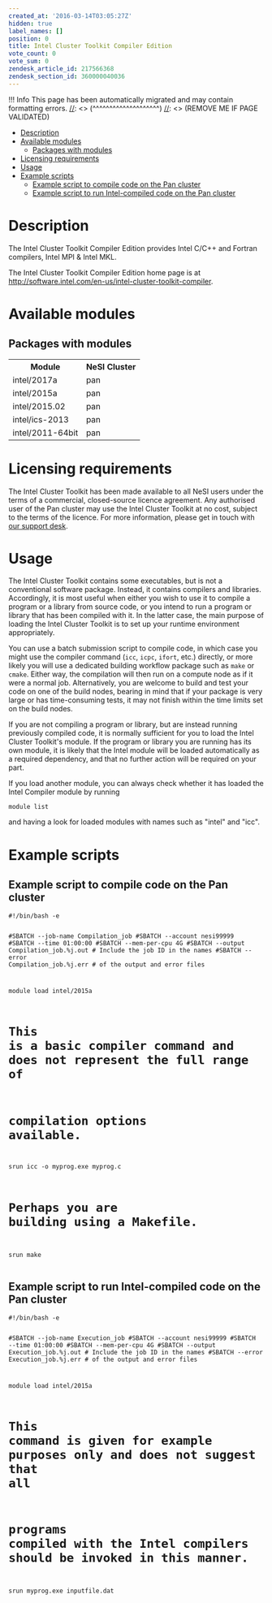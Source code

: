 ```yaml
---
created_at: '2016-03-14T03:05:27Z'
hidden: true
label_names: []
position: 0
title: Intel Cluster Toolkit Compiler Edition
vote_count: 0
vote_sum: 0
zendesk_article_id: 217566368
zendesk_section_id: 360000040036
---
```



[//]: <> (REMOVE ME IF PAGE VALIDATED)
[//]: <> (vvvvvvvvvvvvvvvvvvvv)
 !!! Info
     This page has been automatically migrated and may contain formatting errors.
[//]: <> (^^^^^^^^^^^^^^^^^^^^)
[//]: <> (REMOVE ME IF PAGE VALIDATED)
<!-- The above lines, specifying the category, section and title, must be
present and always comprising the first three lines of the article. -->

<div class="toc">
<ul>
<li><a href="#description">Description</a></li>
<li>
<a href="#available-modules">Available modules</a><ul>
<li><a href="#packages-with-modules">Packages with modules</a></li>
</ul>
</li>
<li><a href="#licensing-requirements">Licensing requirements</a></li>
<li><a href="#usage">Usage</a></li>
<li>
<a href="#example-scripts">Example scripts</a><ul>
<li><a href="#example-script-to-compile-code-on-the-pan-cluster">Example script to compile code on the Pan cluster</a></li>
<li><a href="#example-script-to-run-intel-compiled-code-on-the-pan-cluster">Example script to run Intel-compiled code on the Pan cluster</a></li>
</ul>
</li>
</ul>
</div>
<h1 id="description">Description</h1>
<p>The Intel Cluster Toolkit Compiler Edition provides Intel C/C++ and Fortran
compilers, Intel MPI &amp; Intel MKL.</p>
<p>The Intel Cluster Toolkit Compiler Edition home page is at
<a href="http://software.intel.com/en-us/intel-cluster-toolkit-compiler">http://software.intel.com/en-us/intel-cluster-toolkit-compiler</a>.</p>
<h1 id="available-modules">Available modules</h1>
<h2 id="packages-with-modules">Packages with modules</h2>
<table>
  <tr>
    <th>Module</th>
    <th>NeSI Cluster</th>
  </tr>
  <tr>
    <td>intel/2017a</td>
    <td>pan</td>
  </tr>
  <tr>
    <td>intel/2015a</td>
    <td>pan</td>
  </tr>
  <tr>
    <td>intel/2015.02</td>
    <td>pan</td>
  </tr>
  <tr>
    <td>intel/ics-2013</td>
    <td>pan</td>
  </tr>
  <tr>
    <td>intel/2011-64bit</td>
    <td>pan</td>
  </tr>
</table>

<h1 id="licensing-requirements">Licensing requirements</h1>
<p>The Intel Cluster Toolkit has been made available to all NeSI users under the
terms of a commercial, closed-source licence agreement. Any authorised user of
the Pan cluster may use the Intel Cluster Toolkit at no cost, subject to the
terms of the licence. For more information, please get in touch with
<a href="mailto:support@nesi.org.nz">our support desk</a>.</p>
<h1 id="usage">Usage</h1>
<p>The Intel Cluster Toolkit contains some executables, but is not a conventional
software package. Instead, it contains compilers and libraries. Accordingly, it
is most useful when either you wish to use it to compile a program or a library
from source code, or you intend to run a program or library that has been
compiled with it. In the latter case, the main purpose of loading the Intel
Cluster Toolkit is to set up your runtime environment appropriately.</p>
<p>You can use a batch submission script to compile code, in which case you might
use the compiler command (<code>icc</code>, <code>icpc</code>, <code>ifort</code>, etc.) directly, or more likely
you will use a dedicated building workflow package such as <code>make</code> or <code>cmake</code>.
Either way, the compilation will then run on a compute node as if it were a
normal job. Alternatively, you are welcome to build and test your code on one of
the build nodes, bearing in mind that if your package is very large or has
time-consuming tests, it may not finish within the time limits set on the build
nodes.</p>
<p>If you are not compiling a program or library, but are instead running
previously compiled code, it is normally sufficient for you to load the Intel
Cluster Toolkit's module. If the program or library you are running has its own
module, it is likely that the Intel module will be loaded automatically as a
required dependency, and that no further action will be required on your part.</p>
<p>If you load another module, you can always check whether it has loaded the Intel
Compiler module by running</p>
<pre><code class="bash">module list
</code></pre>

<p>and having a look for loaded modules with names such as "intel" and "icc".</p>
<h1 id="example-scripts">Example scripts</h1>
<h2 id="example-script-to-compile-code-on-the-pan-cluster">Example script to compile code on the Pan cluster</h2>
<pre><code class="bash">#!/bin/bash -e

#SBATCH --job-name      Compilation_job
#SBATCH --account       nesi99999
#SBATCH --time          01:00:00
#SBATCH --mem-per-cpu   4G
#SBATCH --output        Compilation_job.%j.out # Include the job ID in the names
#SBATCH --error         Compilation_job.%j.err # of the output and error files

module load intel/2015a

# This is a basic compiler command and does not represent the full range of
# compilation options available.
srun icc -o myprog.exe myprog.c

# Perhaps you are building using a Makefile.
srun make
</code></pre>

<h2 id="example-script-to-run-intel-compiled-code-on-the-pan-cluster">Example script to run Intel-compiled code on the Pan cluster</h2>
<pre><code class="bash">#!/bin/bash -e

#SBATCH --job-name      Execution_job
#SBATCH --account       nesi99999
#SBATCH --time          01:00:00
#SBATCH --mem-per-cpu   4G
#SBATCH --output        Execution_job.%j.out # Include the job ID in the names
#SBATCH --error         Execution_job.%j.err # of the output and error files

module load intel/2015a

# This command is given for example purposes only and does not suggest that all
# programs compiled with the Intel compilers should be invoked in this manner.
srun myprog.exe inputfile.dat
</code></pre>